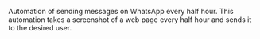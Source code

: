 Automation of sending messages on WhatsApp every half hour. This automation takes a screenshot of a web page every half hour and sends it to the desired user.

